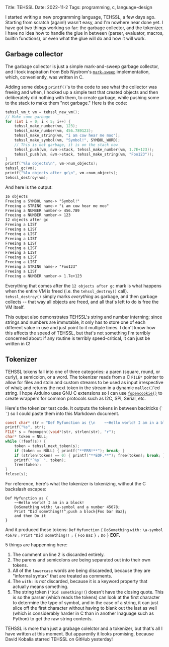 Title: TEHSSL
Date: 2022-11-2
Tags: programming, c, language-design

I started writing a new programming language, TEHSSL, a few days ago. Starting from scratch (again!) wasn't easy, and I'm nowhere near done yet. I have got two things working so far: the garbage collector, and the tokenizer. I have no idea how to handle the glue in between (parser, evaluator, macros, builtin functions), or even what the glue will do and how it will work.

## Garbage collector

The garbage collector is just a simple mark-and-sweep garbage collector, and I took inspiration from Bob Nystrom's [`mark-sweep`](https://github.com/munificent/mark-sweep) implementation, which, conveniently, was written in C.

Adding some debug `printf()`'s to the code to see what the collector was freeing and when, I hooked up a simple test that created objects and then deliberately did nothing with them, to create garbage, while pushing some to the stack to make them "not garbage." Here is the code:

```c
tehssl_vm_t vm = tehssl_new_vm();
// Make some garbage
for (int i = 0; i < 5; i++) {
    tehssl_make_number(vm, 123);
    tehssl_make_number(vm, 456.789123);
    tehssl_make_string(vm, "i am cow hear me moo");
    tehssl_make_symbol(vm, "Symbol!", SYMBOL_WORD);
    // This is not garbage, it is on the stack now
    tehssl_push(vm, &vm->stack, tehssl_make_number(vm, 1.7E+123));
    tehssl_push(vm, &vm->stack, tehssl_make_string(vm, "Foo123"));
}
printf("%lu objects\n", vm->num_objects);
tehssl_gc(vm);
printf("%lu objects after gc\n", vm->num_objects);
tehssl_destroy(vm);
```

And here is the output:

```txt
16 objects
Freeing a SYMBOL name-> "Symbol!"
Freeing a STRING name-> "i am cow hear me moo"
Freeing a NUMBER number-> 456.789
Freeing a NUMBER number-> 123
12 objects after gc
Freeing a LIST
Freeing a LIST
Freeing a LIST
Freeing a LIST
Freeing a LIST
Freeing a LIST
Freeing a LIST
Freeing a LIST
Freeing a LIST
Freeing a STRING name-> "Foo123"
Freeing a LIST
Freeing a NUMBER number-> 1.7e+123
```

Everything that comes after the `12 objects after gc` mark is what happens when the entire VM is freed (i.e. the `tehssl_destroy()` call). `tehssl_destroy()` simply marks *everything* as garbage, and then garbage collects -- that way all objects are freed, and all that's left to do is free the VM itself.

This output also demonstrates TEHSSL's string and number interning; since strings and numbers are immutable, it only has to store one of each different value in use and just point to it multiple times. I don't know how this affects the speed of TEHSSL, but that's not something I'm terribly concerned about: if any routine is terribly speed-critical, it can just be written in C!

## Tokenizer

TEHSSL tokens fall into one of three categories: a paren (square, round, or curly), a semicolon, or a word. The tokenizer reads from a C `FILE*` pointer to allow for files and stdin and custom streams to be used as input irrespective of what; and returns the next token in the stream in a dynamic `malloc()`'ed string. I hope Arduino uses GNU C extensions so I can use [`fopencookie()`](https://linux.die.net/man/3/fopencookie) to create wrappers for common protocols such as I2C, SPI, Serial, etc.

Here's the tokenizer test code. It outputs the tokens in between backticks (`` ` ` ``) so I could paste them into this Markdown document.

```c
const char* str = "Def Myfunction as {\n    ~~Hello world! I am in a block!\n    DoSomething with: \\a-symbol and a number 45678;\n    Print \"Did something!!\";push a block{Foo bar Baz};\n    and then Do it\n}\n";
printf("%s", str);
FILE* s = fmemopen((void*)str, strlen(str), "r");
char* token = NULL;
while (!feof(s)) {
    token = tehssl_next_token(s);
    if (token == NULL) { printf("**ERR!**"); break; }
    if (strlen(token) == 0) { printf("**EOF.**"); free(token); break; }
    printf("`%s` ", token);
    free(token);
}
fclose(s);
```

For reference, here's what the tokenizer is tokenizing, without the C backslash escapes:

```tehssl
Def Myfunction as {
    ~~Hello world! I am in a block!
    DoSomething with: \a-symbol and a number 45678;
    Print "Did something!!";push a block{Foo bar Baz};
    and then Do it
}
```

And it produced these tokens: `Def` `Myfunction` `{` `DoSomething` `with:` `\a-symbol` `45678` `;` `Print` `"Did something!!` `;` `{` `Foo` `Baz` `}` `;` `Do` `}` **EOF.**

5 things are happenning here:

1. The comment on line 2 is discarded entirely.
2. The parens and semicolons are being separated out into their own tokens.
3. All of the `lowercase` words are being discareded, because they are "informal syntax" that are treated as comments.
4. The `with:` is *not* discarded, because it is a keyword property that actually means something.
5. The string token (`"Did something!!`) doesn't have the closing quote. This is so the parser (which reads the tokens) can look at the first character to determine the type of symbol, and in the case of a string, it can just slice off the first character without having to blank out the last as well (which is considerably harder in C than in another lnaguage such as Python) to get the raw string contents.

TEHSSL is more than just a grabage colelctor and a tokenizer, but that's all I have written at this moment. But apparently it looks promising, because David Kobalia starred TEHSSL on GitHub yesterday!
